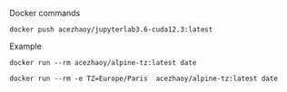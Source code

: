 Docker commands
```
docker push acezhaoy/jupyterlab3.6-cuda12.3:latest
```

Example
```
docker run --rm acezhaoy/alpine-tz:latest date

docker run --rm -e TZ=Europe/Paris  acezhaoy/alpine-tz:latest date
```